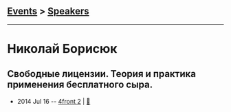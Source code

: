 ## [Events](../README.md) > [Speakers](../speakers.md)
---

# Николай Борисюк

## Свободные лицензии. Теория и практика применения бесплатного сыра.
- 2014 Jul 16 -- [4front 2](https://www.youtube.com/watch?v=Iky1lOKFS8E)  | [:notebook:](https://www.slideshare.net/xbsoftware/free-licenses-presentation-xb)  
